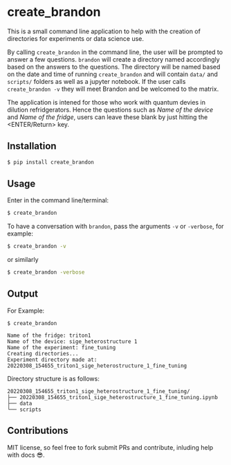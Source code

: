 # create_brandon

This is a small command line application to help with the creation of directories for experiments or data science use.

By calling `create_brandon` in the command line, the user will be prompted to answer a few questions. `brandon` will create a directory named accordingly based on the answers to the questions. The directory will be named based on the date and time of running `create_brandon` and
will contain `data/` and `scripts/` folders as well as a jupyter notebook. If the user calls `create_brandon -v` they will meet Brandon and be welcomed to the matrix.

The application is intened for those who work with quantum devies in dilution refridgerators. Hence the questions such as _Name of the device_ and _Name of the fridge_, users can leave these blank by just hitting the <ENTER/Return> key.

## Installation

```bash
$ pip install create_brandon
```

## Usage

Enter in the command line/terminal:

```bash
$ create_brandon
```

To have a conversation with `brandon`, pass the arguments `-v` or `-verbose`, for example:

```bash
$ create_brandon -v
```

or similarly

```bash
$ create_brandon -verbose
```

## Output

For Example:

```
$ create_brandon

Name of the fridge: triton1
Name of the device: sige_heterostructure 1
Name of the experiment: fine_tuning
Creating directories...
Experiment directory made at: 20220308_154655_triton1_sige_heterostructure_1_fine_tuning
```

Directory structure is as follows:

```
20220308_154655_triton1_sige_heterostructure_1_fine_tuning/
├── 20220308_154655_triton1_sige_heterostructure_1_fine_tuning.ipynb
├── data
└── scripts
```

## Contributions

MIT license, so feel free to fork submit PRs and contribute, inluding help with docs 😎.
